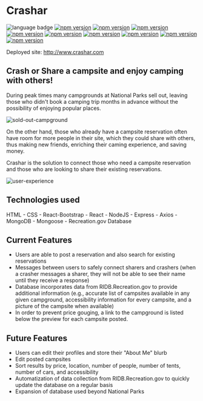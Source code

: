 # Crashar

![language badge](https://img.shields.io/github/languages/top/inorrmann/crashar)
[![npm version](https://badge.fury.io/js/react.svg)](https://badge.fury.io/js/react)
[![npm version](https://badge.fury.io/js/react-bootstrap.svg)](https://badge.fury.io/js/react-bootstrap)
[![npm version](https://badge.fury.io/js/react-router-dom.svg)](https://badge.fury.io/js/react-router-dom)
[![npm version](https://badge.fury.io/js/use-react-router.svg)](https://badge.fury.io/js/use-react-router)
[![npm version](https://badge.fury.io/js/bootstrap.svg)](https://badge.fury.io/js/bootstrap)
[![npm version](https://badge.fury.io/js/axios.svg)](https://badge.fury.io/js/axios)
[![npm version](https://badge.fury.io/js/express.svg)](https://badge.fury.io/js/express)
[![npm version](https://badge.fury.io/js/express.svg)](https://badge.fury.io/js/express)
[![npm version](https://badge.fury.io/js/mongoose.svg)](https://badge.fury.io/js/mongoose)

Deployed site: http://www.crashar.com

## Crash or Share a campsite and enjoy camping with others!

During peak times many campgrounds at National Parks sell out, leaving those who didn't book a camping trip months in advance without the possibility of enjoying popular places. 

![sold-out-campground](./ReadMe/campground-full.jpg)

On the other hand, those who already have a campsite reservation often have room for more people in their site, which they could share with others, thus making new friends, enriching their caming experience, and saving money.

Crashar is the solution to connect those who need a campsite reservation and those who are looking to share their existing reservations.

![user-experience](./ReadMe/mobile.gif)

## Technologies used

HTML - CSS - React-Bootstrap - React - NodeJS - Express - Axios - MongoDB - Mongoose - Recreation.gov Database

## Current Features
- Users are able to post a reservation and also search for existing reservations
- Messages between users to safely connect sharers and crashers (when a crasher messages a sharer, they will not be able to see their name until they receive a response)
- Database incorporates data from RIDB.Recreation.gov to provide additional information (e.g., accurate list of campsites available in any given campground, accessibility information for every campsite, and a picture of the campsite when available)
- In order to prevent price gouging, a link to the campground is listed below the preview for each campsite posted.

## Future Features
- Users can edit their profiles and store their "About Me" blurb
- Edit posted campsites
- Sort results by price, location, number of people, number of tents, number of cars, and accessibility
- Automatization of data collection from RIDB.Recreation.gov to quickly update the database on a regular basis
- Expansion of database used beyond National Parks
